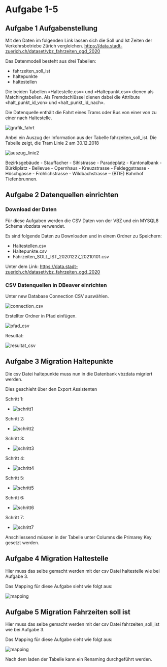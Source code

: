 # Aufgabe 1-5
## Aufgabe 1 Aufgabenstellung

Mit den Daten im folgenden Link lassen sich die Soll und Ist Zeiten der Verkehrsbetriebe Zürich vergleichen.
https://data.stadt-zuerich.ch/dataset/vbz_fahrzeiten_ogd_2020  

Das Datenmodell besteht aus drei Tabellen:
- fahrzeiten_soll_ist
- haltepunkte
- haltestellen

Die beiden Tabellen «Haltestelle.csv» und «Haltepunkt.csv» dienen als Matchingtabellen. 
Als Fremdschlüssel dienen dabei die Attribute «halt_punkt_id_von» und 
«halt_punkt_id_nach». 

Die Datenquelle enthält die Fahrt eines Trams oder Bus von einer von zu einer nach Haltestelle.

![grafik_fahrt](/Images/Aufgabe1-5/grafik_fahrt.JPG)

Anbei ein Auszug der Information aus der Tabelle fahrzeiten_soll_ist. Die Tabelle zeigt, die Tram Linie 
2 am 30.12.2018 

![auszug_linie2](/Images/Aufgabe1-5/auszug_linie2.JPG)

Bezirksgebäude - Stauffacher - Sihlstrasse - Paradeplatz - Kantonalbank - Bürkliplatz - Bellevue - 
Opernhaus - Kreuzstrasse - Feldeggstrasse - Höschgasse - Fröhlichstrasse - Wildbachstrasse – (BTIE) 
Bahnhof Tiefenbrunnen. 

## Aufgabe 2 Datenquellen einrichten

### Download der Daten

Für diese Aufgaben werden die CSV Daten von der VBZ und ein MYSQL8 Schema vbzdata verwendet.

Es sind folgende Daten zu Downloaden und in einem Ordner zu Speichern:
- Haltestellen.csv
- Haltepunkte.csv
- Fahrzeiten_SOLL_IST_20201227_20210101.csv

Unter dem Link: https://data.stadt-zuerich.ch/dataset/vbz_fahrzeiten_ogd_2020 

### CSV Datenquellen in DBeaver einrichten

Unter new Database Connection CSV auswählen.

![connection_csv](/Images/Aufgabe1-5/connection_csv.jpg)

Erstellter Ordner in Pfad einfügen.

![pfad_csv](/Images/Aufgabe1-5/csv_pfad.jpg)

Resultat:

![resultat_csv](/Images/Aufgabe1-5/csv_resultat.jpg)

## Aufgabe 3 Migration Haltepunkte

Die csv Datei haltepunkte muss nun in die Datenbank vbzdata migriert werden.

Dies geschieht über den Export Assistenten

Schritt 1:
- ![schritt1](/Images/Aufgabe1-5/mig_export.jpg)

Schritt 2:
- ![schritt2](/Images/Aufgabe1-5/mig_target_database.jpg)

Schritt 3:
- ![schritt3](/Images/Aufgabe1-5/mig_ziel_db.jpg)

Schritt 4:
- ![schritt4](/Images/Aufgabe1-5/mig_ziel_db.jpg)

Schritt 5:
- ![schritt5](/Images/Aufgabe1-5/mig_mapping_hp.jpg)

Schritt 6:
- ![schritt6](/Images/Aufgabe1-5/mig_datensätze.jpg)

Schritt 7:
- ![schritt7](/Images/Aufgabe1-5/mig_save_task.jpg)

Anschliessend müssen in der Tabelle unter Columns die Primarey Key gesetzt werden.

## Aufgabe 4 Migration Haltestelle

Hier muss das selbe gemacht werden mit der csv Datei haltestelle wie bei Aufgabe 3.

Das Mapping für diese Aufgabe sieht wie folgt aus:

![mapping](/Images/Aufgabe1-5/mig_mapping_hs.jpg)

## Aufgabe 5 Migration Fahrzeiten soll ist

Hier muss das selbe gemacht werden mit der csv Datei fahrzeiten_soll_ist wie bei Aufgabe 3.

Das Mapping für diese Aufgabe sieht wie folgt aus:

![mapping](/Images/Aufgabe1-5/mig_mapping_fsi.jpg)

Nach dem laden der Tabelle kann ein Renaming durchgeführt werden.








